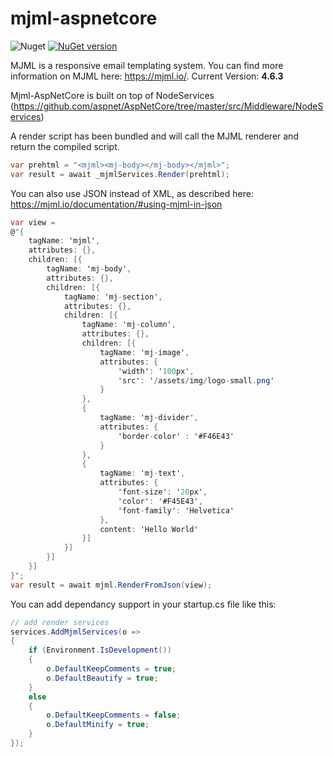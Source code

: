 # mjml-aspnetcore

![Nuget](https://img.shields.io/nuget/dt/Mjml.AspNetCore.svg) [![NuGet version](https://badge.fury.io/nu/Mjml.AspNetCore.svg)](https://badge.fury.io/nu/Mjml.AspNetCore)

MJML is a responsive email templating system. You can find more information on MJML here: https://mjml.io/. Current Version: **4.6.3**

Mjml-AspNetCore is built on top of NodeServices (https://github.com/aspnet/AspNetCore/tree/master/src/Middleware/NodeServices)

A render script has been bundled and will call the MJML renderer and return the compiled script.

```csharp
var prehtml = "<mjml><mj-body></mj-body></mjml>";
var result = await _mjmlServices.Render(prehtml);
```

You can also use JSON instead of XML, as described here: https://mjml.io/documentation/#using-mjml-in-json

```csharp
var view = 
@"{
    tagName: 'mjml',
    attributes: {},
    children: [{
        tagName: 'mj-body',
        attributes: {},
        children: [{
            tagName: 'mj-section',
            attributes: {},
            children: [{
                tagName: 'mj-column',
                attributes: {},
                children: [{
                    tagName: 'mj-image',
                    attributes: {
                        'width': '100px',
                        'src': '/assets/img/logo-small.png'
                    }
                },
                {
                    tagName: 'mj-divider',
                    attributes: {
                        'border-color' : '#F46E43'
                    }
                }, 
                {
                    tagName: 'mj-text',
                    attributes: {
                        'font-size': '20px',
                        'color': '#F45E43',
                        'font-family': 'Helvetica'
                    },
                    content: 'Hello World'
                }]
            }]
        }]
    }]
}";
var result = await mjml.RenderFromJson(view);
```

You can add dependancy support in your startup.cs file like this:

```csharp
// add render services
services.AddMjmlServices(o =>
{
    if (Environment.IsDevelopment())
    {
        o.DefaultKeepComments = true;
        o.DefaultBeautify = true;
    }
    else
    {
        o.DefaultKeepComments = false;
        o.DefaultMinify = true;
    }
});
```
